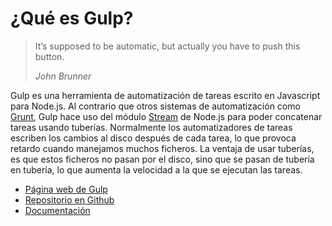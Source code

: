 ¿Qué es Gulp?
===============================================

> It’s supposed to be automatic, but actually you have to push this button.
>
> *John Brunner*

Gulp es una herramienta de automatización de tareas escrito en Javascript para Node.js. Al contrario que otros sistemas de automatización como [Grunt](http://gruntjs.com/), Gulp hace uso del módulo [Stream](https://nodejs.org/api/stream.html) de Node.js para poder concatenar tareas usando tuberías. Normalmente los automatizadores de tareas escriben los cambios al disco después de cada tarea, lo que provoca retardo cuando manejamos muchos ficheros. La ventaja de usar tuberías, es que estos ficheros no pasan por el disco, sino que se pasan de tubería en tubería, lo que aumenta la velocidad a la que se ejecutan las tareas.


* [Página web de Gulp](http://gulpjs.com/)
* [Repositorio en Github](https://github.com/gulpjs/gulp)
* [Documentación](https://github.com/gulpjs/gulp/blob/master/docs/getting-started.md)
